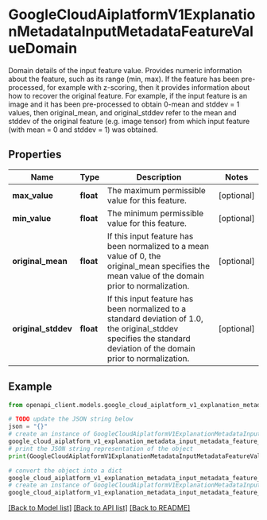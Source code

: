 # GoogleCloudAiplatformV1ExplanationMetadataInputMetadataFeatureValueDomain

Domain details of the input feature value. Provides numeric information about the feature, such as its range (min, max). If the feature has been pre-processed, for example with z-scoring, then it provides information about how to recover the original feature. For example, if the input feature is an image and it has been pre-processed to obtain 0-mean and stddev = 1 values, then original_mean, and original_stddev refer to the mean and stddev of the original feature (e.g. image tensor) from which input feature (with mean = 0 and stddev = 1) was obtained.

## Properties

Name | Type | Description | Notes
------------ | ------------- | ------------- | -------------
**max_value** | **float** | The maximum permissible value for this feature. | [optional] 
**min_value** | **float** | The minimum permissible value for this feature. | [optional] 
**original_mean** | **float** | If this input feature has been normalized to a mean value of 0, the original_mean specifies the mean value of the domain prior to normalization. | [optional] 
**original_stddev** | **float** | If this input feature has been normalized to a standard deviation of 1.0, the original_stddev specifies the standard deviation of the domain prior to normalization. | [optional] 

## Example

```python
from openapi_client.models.google_cloud_aiplatform_v1_explanation_metadata_input_metadata_feature_value_domain import GoogleCloudAiplatformV1ExplanationMetadataInputMetadataFeatureValueDomain

# TODO update the JSON string below
json = "{}"
# create an instance of GoogleCloudAiplatformV1ExplanationMetadataInputMetadataFeatureValueDomain from a JSON string
google_cloud_aiplatform_v1_explanation_metadata_input_metadata_feature_value_domain_instance = GoogleCloudAiplatformV1ExplanationMetadataInputMetadataFeatureValueDomain.from_json(json)
# print the JSON string representation of the object
print(GoogleCloudAiplatformV1ExplanationMetadataInputMetadataFeatureValueDomain.to_json())

# convert the object into a dict
google_cloud_aiplatform_v1_explanation_metadata_input_metadata_feature_value_domain_dict = google_cloud_aiplatform_v1_explanation_metadata_input_metadata_feature_value_domain_instance.to_dict()
# create an instance of GoogleCloudAiplatformV1ExplanationMetadataInputMetadataFeatureValueDomain from a dict
google_cloud_aiplatform_v1_explanation_metadata_input_metadata_feature_value_domain_from_dict = GoogleCloudAiplatformV1ExplanationMetadataInputMetadataFeatureValueDomain.from_dict(google_cloud_aiplatform_v1_explanation_metadata_input_metadata_feature_value_domain_dict)
```
[[Back to Model list]](../README.md#documentation-for-models) [[Back to API list]](../README.md#documentation-for-api-endpoints) [[Back to README]](../README.md)


